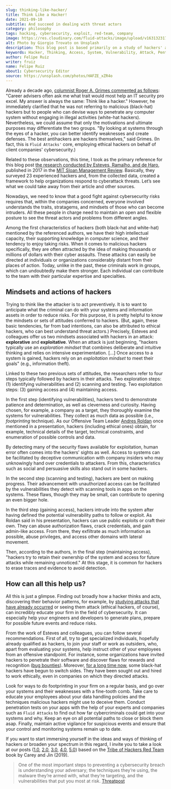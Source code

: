 ```yaml
---
slug: thinking-like-hacker/
title: Think Like a Hacker!
date: 2021-09-10
subtitle: And succeed in dealing with threat actors
category: philosophy
tags: hacking, cybersecurity, exploit, red-team, company
image: https://res.cloudinary.com/fluid-attacks/image/upload/v1631323179/blog/thinking-like-hacker/cover_hacker.webp
alt: Photo by Giorgio Trovato on Unsplash
description: This blog post is based primarily on a study of hackers' attitudes and behaviors. These insights may help a bit in preventing attacks by threat actors.
keywords: Hacker, Thinking, Access, System, Vulnerability, Attack, Pentesting, Ethical Hacking
author: Felipe Ruiz
writer: fruiz
name: Felipe Ruiz
about1: Cybersecurity Editor
source: https://unsplash.com/photos/HAFZE_xZR4o
---
```


Already a decade ago, [columnist Roger A. Grimes commented as
follows](https://www.csoonline.com/article/2622041/to-beat-hackers—​you-have-to-think-like-them.html):
"Career advisers often ask me what trait would most help an IT security
pro excel. My answer is always the same: Think like a hacker." However,
he immediately clarified that he was not referring to malicious
(black-hat) hackers but to people who can devise ways to penetrate any
computer system without engaging in illegal activities (white-hat
hackers). Nevertheless, we could assume that only the motivations and
ultimate purposes may differentiate the two groups. "By looking at
systems through the eyes of a hacker, you can better identify weaknesses
and create defenses. The best antihackers are hackers themselves," said
Grimes. (In fact, this is `Fluid Attacks'` core, employing ethical
hackers on behalf of client companies' cybersecurity.)

Related to these observations, this time, I took as the primary
reference for this blog post [the research conducted by Esteves,
Ramalho, and de
Haro](https://sloanreview.mit.edu/article/to-improve-cybersecurity-think-like-a-hacker/),
published in 2017 in the [MIT Sloan Management
Review](https://sloanreview.mit.edu/). Basically, they surveyed 23
experienced hackers and, from the collected data, created a framework to
help organizations respond to cyberattack threats. Let’s see what we
could take away from their article and other sources.

Nowadays, we need to know that a good fight against cybersecurity risks
requires that, within the companies concerned, everyone involved
understands the traits, stratagems, and mindsets of those who can become
intruders. All these people in charge need to maintain an open and
flexible posture to see the threat actors and problems from different
angles.

Among the first characteristics of hackers (both black-hat and
white-hat) mentioned by the referenced authors, we have their high
intellectual capacity, their supporting knowledge in computer science,
and their tendency to enjoy taking risks. When it comes to malicious
hackers specifically, they are often attracted by the idea of making
thousands or millions of dollars with their cyber assaults. These
attacks can easily be directed at individuals or organizations
considerably distant from their places of action. Today, unlike in the
past, these criminals work in groups, which can undoubtedly make them
stronger. Each individual can contribute to the team with their
particular expertise and specialties.

## Mindsets and actions of hackers

Trying to think like the attacker is to act preventively. It is to want
to anticipate what the criminal can do with your systems and information
assets in order to reduce risks. For this purpose, it is pretty helpful
to know the mindsets or sets of attitudes conferred to hackers. (But,
again, these basic tendencies, far from bad intentions, can also be
attributed to ethical hackers, who can best understand threat actors.)
Precisely, Esteves and colleagues offer us two mindsets associated with
hackers in an attack: **explorative** and **exploitative**. When an
attack is just beginning, "hackers typically use an *exploration
mindset* that combines deliberate and intuitive thinking and relies on
intensive experimentation. \[…​\] Once access to a system is gained,
hackers rely on an *exploitation mindset* to meet their goals" (e.g.,
information theft).

Linked to these two previous sets of attitudes, the researchers refer to
four steps typically followed by hackers in their attacks. Two
exploration steps: (1) identifying vulnerabilities and (2) scanning and
testing. Two exploitation steps: (3) gaining access and (4) maintaining
access.

In the first step (identifying vulnerabilities), hackers tend to
demonstrate patience and determination, as well as cleverness and
curiosity. Having chosen, for example, a company as a target, they
thoroughly examine the systems for vulnerabilities. They collect as much
data as possible (i.e., *footprinting* technique). As our Offensive Team
Leader [Andres Roldan](../authors/andres-roldan) once mentioned in a
presentation, hackers (including ethical ones) obtain, for example,
technical details of the target, technical constraints, and enumeration
of possible controls and data.

<cta-banner
  buttontxt="Read more"
  link="/solutions/ethical-hacking/"
  title="Get started with Fluid Attacks' Ethical Hacking solution right now"
/>

By detecting many of the security flaws available for exploitation,
human error often comes into the hackers' sights as well. Access to
systems can be facilitated by deceptive communication with company
insiders who may unknowingly hand over credentials to attackers. From
this, characteristics such as social and persuasive skills also stand
out in some hackers.

In the second step (scanning and testing), hackers are bent on making
progress. Their advancement with unauthorized access can be facilitated
by the vulnerabilities they detect with scanning tools in apps on the
systems. These flaws, though they may be small, can contribute to
opening an even bigger hole.

In the third step (gaining access), hackers intrude into the system
after having defined the potential vulnerability paths to follow or
exploit. As Roldan said in his presentation, hackers can use public
exploits or craft their own. They can abuse authorization flaws, crack
credentials, and gain admin-like access. From there, they exfiltrate as
much information as possible, abuse privileges, and access other domains
with lateral movement.

Then, according to the authors, in the final step (maintaining access),
"hackers try to retain their ownership of the system and access for
future attacks while remaining unnoticed." At this stage, it is common
for hackers to erase traces and evidence to avoid detection.

## How can all this help us?

All this is just a glimpse. Finding out broadly how a hacker thinks and
acts, discovering their behavior patterns, for example, by [studying
attacks that have already
occurred](https://www.darkreading.com/vulnerabilities-threats/how-to-think-like-a-hacker)
or seeing them attack (ethical hackers, of course), can incredibly
educate your firm in the field of cybersecurity. It can especially help
your engineers and developers to generate plans, prepare for possible
future events and reduce risks.

From the work of Esteves and colleagues, you can follow several
recommendations. First of all, try to get specialized individuals,
hopefully already qualified as hackers, to join your staff or work as
outsiders, who, apart from evaluating your systems, help instruct other
of your employees from an offensive standpoint. For instance, some
organizations have invited hackers to penetrate their software and
discover flaws for rewards and recognition ([bug
bounties](https://www.hackerone.com/resources/hackerone/what-are-bug-bounties-how-do-they-work-with-examples)).
Moreover, [for a long time
now](https://pctechmag.com/2011/09/how-7-black-hat-hackers-landed-legit-jobs/),
some black-hat hackers have begun to switch sides. They have been sought
out and hired to work ethically, even in companies on which they
directed attacks.

Look for ways to do footprinting in your firm on a regular basis, and go
over your systems and their weaknesses with a fine-tooth comb. Take care
to educate your employees about your data handling policies and the
techniques malicious hackers might use to deceive them. Conduct
penetration tests on your apps with the help of your experts and
companies such as `Fluid Attacks` to find out how far cybercriminals
could get into your systems and why. Keep an eye on all potential paths
to close or block them asap. Finally, maintain active vigilance for
suspicious events and ensure that your control and monitoring systems
remain up to date.

If you want to start immersing yourself in the ideas and ways of
thinking of hackers or broaden your spectrum in this regard, I invite
you to take a look at our posts ([1.0](../tribe-of-hackers-1/),
[2.0](../tribe-of-hackers-2/), [3.0](../tribe-of-hackers-3/),
[4.0](../tribe-of-hackers-4/), [5.0](../tribe-of-hackers-5/)) based on
the [Tribe of Hackers Red
Team](https://www.amazon.com/gp/product/B07VWHCQMR/ref=dbs_a_def_rwt_bibl_vppi_i2)
book by Carey and Jin (2019).

> One of the most important steps to preventing a cybersecurity breach
> is understanding your adversary; the techniques they’re using, the
> malware they’re armed with, what they’re targeting, and the
> vulnerabilities that put you most at risk.
> [Threatpost](https://threatpost.com/webinars/how-to-think-like-a-threat-actor/?utm_source=TT&utm_medium=TT&utm_campaign=August_Uptycs_Webinar)
